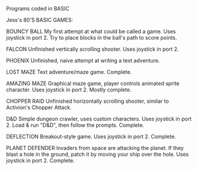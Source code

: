 Programs coded in BASIC


Jess's 80'S BASIC GAMES:

BOUNCY BALL
My first attempt at what could be called a game. Uses joystick in port 2. Try to place blocks in the ball's path to score points.

FALCON
Unfinished vertically scrolling shooter.  Uses joystick in port 2.

PHOENIX
Unfinished, naive attempt at writing a text adventure.

LOST MAZE
Text adventure/maze game. Complete.

AMAZING MAZE
Graphical maze game, player controls animated sprite character. Uses joystick in port 2. Mostly complete.

CHOPPER RAID
Unfinished horizontally scrolling shooter, similar to Activion's Chopper Attack.

D&D 
Simple dungeon crawler, uses custom characters. Uses joystick in port 2. Load & run "D&D", then follow the prompts. Complete.

DEFLECTION
Breakout-style game. Uses joystick in port 2. Complete.

PLANET DEFENDER
Invaders from space are attacking the planet. If they blast a hole in the ground, patch it by moving your ship over the hole. Uses joystick in port 2. Complete.
